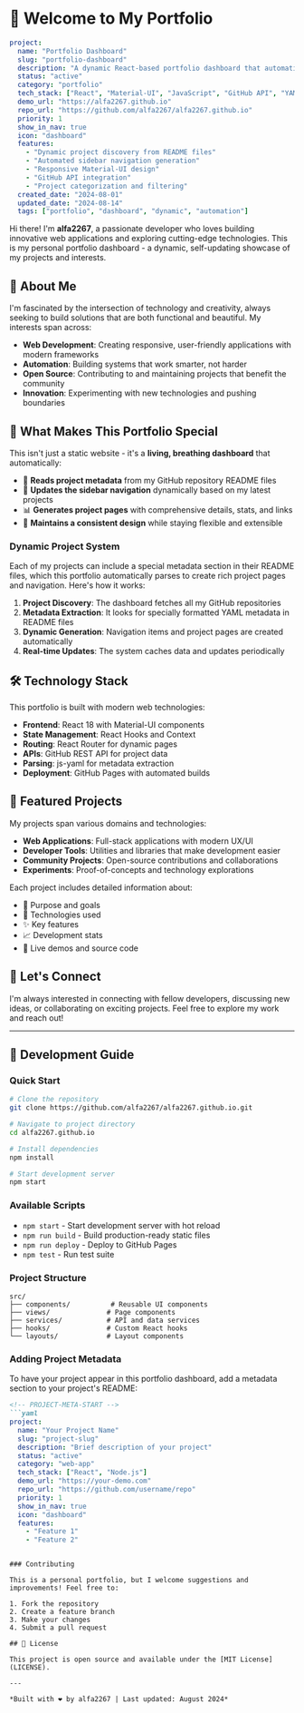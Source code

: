 # 👋 Welcome to My Portfolio

<!-- PROJECT-META-START -->
```yaml
project:
  name: "Portfolio Dashboard"
  slug: "portfolio-dashboard"
  description: "A dynamic React-based portfolio dashboard that automatically fetches and displays projects from GitHub repositories"
  status: "active"
  category: "portfolio"
  tech_stack: ["React", "Material-UI", "JavaScript", "GitHub API", "YAML"]
  demo_url: "https://alfa2267.github.io"
  repo_url: "https://github.com/alfa2267/alfa2267.github.io"
  priority: 1
  show_in_nav: true
  icon: "dashboard"
  features:
    - "Dynamic project discovery from README files"
    - "Automated sidebar navigation generation"
    - "Responsive Material-UI design"
    - "GitHub API integration"
    - "Project categorization and filtering"
  created_date: "2024-08-01"
  updated_date: "2024-08-14"
  tags: ["portfolio", "dashboard", "dynamic", "automation"]
```
<!-- PROJECT-META-END -->

Hi there! I'm **alfa2267**, a passionate developer who loves building innovative web applications and exploring cutting-edge technologies. This is my personal portfolio dashboard - a dynamic, self-updating showcase of my projects and interests.

## 🚀 About Me

I'm fascinated by the intersection of technology and creativity, always seeking to build solutions that are both functional and beautiful. My interests span across:

- **Web Development**: Creating responsive, user-friendly applications with modern frameworks
- **Automation**: Building systems that work smarter, not harder
- **Open Source**: Contributing to and maintaining projects that benefit the community
- **Innovation**: Experimenting with new technologies and pushing boundaries

## 🌟 What Makes This Portfolio Special

This isn't just a static website - it's a **living, breathing dashboard** that automatically:

- 📖 **Reads project metadata** from my GitHub repository README files
- 🔄 **Updates the sidebar navigation** dynamically based on my latest projects
- 📊 **Generates project pages** with comprehensive details, stats, and links
- 🎨 **Maintains a consistent design** while staying flexible and extensible

### Dynamic Project System

Each of my projects can include a special metadata section in their README files, which this portfolio automatically parses to create rich project pages and navigation. Here's how it works:

1. **Project Discovery**: The dashboard fetches all my GitHub repositories
2. **Metadata Extraction**: It looks for specially formatted YAML metadata in README files
3. **Dynamic Generation**: Navigation items and project pages are created automatically
4. **Real-time Updates**: The system caches data and updates periodically

## 🛠 Technology Stack

This portfolio is built with modern web technologies:

- **Frontend**: React 18 with Material-UI components
- **State Management**: React Hooks and Context
- **Routing**: React Router for dynamic pages
- **APIs**: GitHub REST API for project data
- **Parsing**: js-yaml for metadata extraction
- **Deployment**: GitHub Pages with automated builds

## 📁 Featured Projects

My projects span various domains and technologies:

- **Web Applications**: Full-stack applications with modern UX/UI
- **Developer Tools**: Utilities and libraries that make development easier
- **Community Projects**: Open-source contributions and collaborations
- **Experiments**: Proof-of-concepts and technology explorations

Each project includes detailed information about:
- 🎯 Purpose and goals
- 🔧 Technologies used
- ✨ Key features
- 📈 Development stats
- 🔗 Live demos and source code

## 🤝 Let's Connect

I'm always interested in connecting with fellow developers, discussing new ideas, or collaborating on exciting projects. Feel free to explore my work and reach out!

---

## 🚀 Development Guide

### Quick Start

```bash
# Clone the repository
git clone https://github.com/alfa2267/alfa2267.github.io.git

# Navigate to project directory
cd alfa2267.github.io

# Install dependencies
npm install

# Start development server
npm start
```

### Available Scripts

- `npm start` - Start development server with hot reload
- `npm run build` - Build production-ready static files
- `npm run deploy` - Deploy to GitHub Pages
- `npm test` - Run test suite

### Project Structure

```
src/
├── components/          # Reusable UI components
├── views/              # Page components
├── services/           # API and data services
├── hooks/              # Custom React hooks
└── layouts/            # Layout components
```

### Adding Project Metadata

To have your project appear in this portfolio dashboard, add a metadata section to your project's README:

```markdown
<!-- PROJECT-META-START -->
```yaml
project:
  name: "Your Project Name"
  slug: "project-slug"
  description: "Brief description of your project"
  status: "active"
  category: "web-app"
  tech_stack: ["React", "Node.js"]
  demo_url: "https://your-demo.com"
  repo_url: "https://github.com/username/repo"
  priority: 1
  show_in_nav: true
  icon: "dashboard"
  features:
    - "Feature 1"
    - "Feature 2"
```
<!-- PROJECT-META-END -->
```

### Contributing

This is a personal portfolio, but I welcome suggestions and improvements! Feel free to:

1. Fork the repository
2. Create a feature branch
3. Make your changes
4. Submit a pull request

## 📝 License

This project is open source and available under the [MIT License](LICENSE).

---

*Built with ❤️ by alfa2267 | Last updated: August 2024*